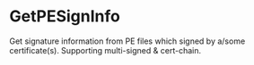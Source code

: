 # GetPESignInfo
Get signature information from PE files which signed by a/some certificate(s). Supporting multi-signed &amp; cert-chain.
